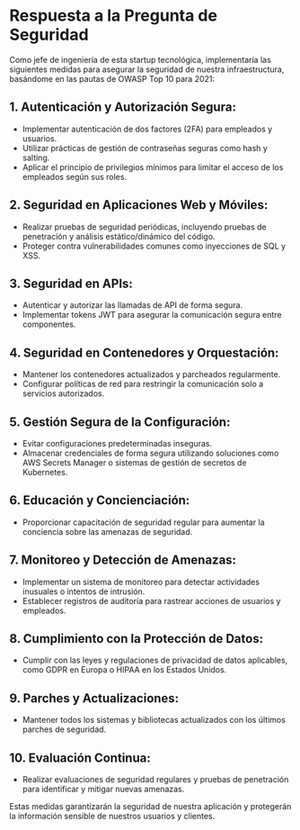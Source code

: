 # Respuesta a la Pregunta de Seguridad

Como jefe de ingeniería de esta startup tecnológica, implementaría las siguientes medidas para asegurar la seguridad de nuestra infraestructura, basándome en las pautas de OWASP Top 10 para 2021:

## 1. Autenticación y Autorización Segura:
- Implementar autenticación de dos factores (2FA) para empleados y usuarios.
- Utilizar prácticas de gestión de contraseñas seguras como hash y salting.
- Aplicar el principio de privilegios mínimos para limitar el acceso de los empleados según sus roles.

## 2. Seguridad en Aplicaciones Web y Móviles:
- Realizar pruebas de seguridad periódicas, incluyendo pruebas de penetración y análisis estático/dinámico del código.
- Proteger contra vulnerabilidades comunes como inyecciones de SQL y XSS.

## 3. Seguridad en APIs:
- Autenticar y autorizar las llamadas de API de forma segura.
- Implementar tokens JWT para asegurar la comunicación segura entre componentes.

## 4. Seguridad en Contenedores y Orquestación:
- Mantener los contenedores actualizados y parcheados regularmente.
- Configurar políticas de red para restringir la comunicación solo a servicios autorizados.

## 5. Gestión Segura de la Configuración:
- Evitar configuraciones predeterminadas inseguras.
- Almacenar credenciales de forma segura utilizando soluciones como AWS Secrets Manager o sistemas de gestión de secretos de Kubernetes.

## 6. Educación y Concienciación:
- Proporcionar capacitación de seguridad regular para aumentar la conciencia sobre las amenazas de seguridad.

## 7. Monitoreo y Detección de Amenazas:
- Implementar un sistema de monitoreo para detectar actividades inusuales o intentos de intrusión.
- Establecer registros de auditoría para rastrear acciones de usuarios y empleados.

## 8. Cumplimiento con la Protección de Datos:
- Cumplir con las leyes y regulaciones de privacidad de datos aplicables, como GDPR en Europa o HIPAA en los Estados Unidos.

## 9. Parches y Actualizaciones:
- Mantener todos los sistemas y bibliotecas actualizados con los últimos parches de seguridad.

## 10. Evaluación Continua:
- Realizar evaluaciones de seguridad regulares y pruebas de penetración para identificar y mitigar nuevas amenazas.

Estas medidas garantizarán la seguridad de nuestra aplicación y protegerán la información sensible de nuestros usuarios y clientes.

